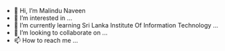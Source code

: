 - 👋 Hi, I’m Malindu Naveen
- 👀 I’m interested in ...
- 🌱 I’m currently learning Sri Lanka Institute Of Information Technology ...
- 💞️ I’m looking to collaborate on ...
- 📫 How to reach me ...

<!---
MalinduNaveen/MalinduNaveen is a ✨ special ✨ repository because its `README.md` (this file) appears on your GitHub profile.
You can click the Preview link to take a look at your changes.
--->
